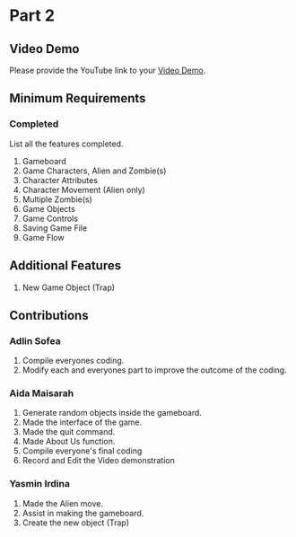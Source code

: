 # Part 2

## Video Demo

Please provide the YouTube link to your [Video Demo](https://youtu.be/dAhQZ3tbdTs).

## Minimum Requirements

### Completed

List all the features completed.

1. Gameboard
2. Game Characters, Alien and Zombie(s)
3. Character Attributes
4. Character Movement (Alien only)
5. Multiple Zombie(s)
6. Game Objects
7. Game Controls
8. Saving Game File
9. Game Flow

## Additional Features

1. New Game Object (Trap)

## Contributions

### Adlin Sofea

1. Compile everyones coding.
2. Modify each and everyones part to improve the outcome of the coding.

### Aida Maisarah

1. Generate random objects inside the gameboard.
2. Made the interface of the game.
3. Made the quit command.
4. Made About Us function.
5. Compile everyone's final coding
6. Record and Edit the Video demonstration

### Yasmin Irdina

1. Made the Alien move.
2. Assist in making the gameboard.
3. Create the new object (Trap)
